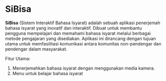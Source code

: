 # SiBisa
**SiBisa** (Sistem Interaktif Bahasa Isyarat) adalah sebuah aplikasi penerjemah bahasa isyarat yang inovatif dan interaktif. Dibuat untuk membantu pengguna mempelajari dan memahami bahasa isyarat melalui berbagai metode pengajaran yang disediakan. Aplikasi ini dirancang dengan tujuan utama untuk memfasilitasi komunikasi antara komunitas non-pendengar dan pendengar dalam masyarakat.

Fitur Utama:
1. Menerjemahkan bahasa isyarat dengan menggunakan media kamera.
2. Menu untuk belajar bahasa isyarat
